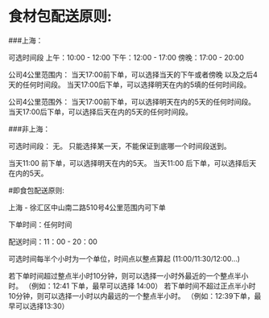 # 食材包配送原则:

###上海：

可选时间段
上午：10:00 - 12:00
下午：12:00 - 17:00
傍晚：17:00 - 20:00

公司4公里范围内：
当天17:00前下单，可以选择当天的下午或者傍晚 以及之后4天的任何时间段。
当天17:00后下单，可以选择明天在内的5填的任何时间段。

公司4公里范围外：
当天17:00前下单，可以选择明天在内的5天的任何时间段。
当天17:00后下单，可以选择后天在内的5天的任何时间段。

###非上海：

可选时间段： 无。
只能选择某一天，不能保证到底哪一个时间段送到。

当天11:00 前下单，可以选择明天在内的5天。
当天11:00 后下单，可以选择后天在内的5天。


#即食包配送原则:

上海 - 徐汇区中山南二路510号4公里范围内可下单

下单时间：任何时间

配送时间：11：00 - 20：00

可选时间每半个小时为一个单位，时间点以整点算起 (11:00/11:30/12:00…)

若下单时间超过整点半小时10分钟，则可以选择一小时外最近的一个整点半小时。
（例如：12:41 下单，最早可以选择 14:00）
若下单时间不超过正点半小时10分钟，则可以选择一小时以内最远的一个整点半小时。
（例如：12:39下单，最早可以选择13:30）


